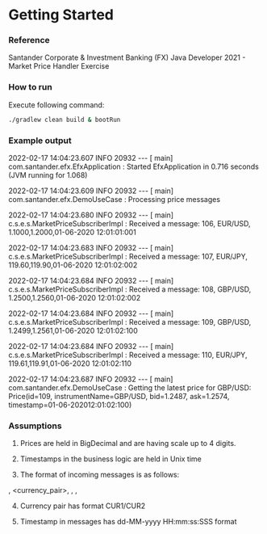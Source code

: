 # Getting Started

### Reference
Santander Corporate & Investment Banking (FX)
Java Developer 2021 - Market Price Handler Exercise

### How to run

Execute following command:

```sh
./gradlew clean build & bootRun
```

### Example output

2022-02-17 14:04:23.607  INFO 20932 --- [           main] com.santander.efx.EfxApplication         : Started EfxApplication in 0.716 seconds (JVM running for 1.068)

2022-02-17 14:04:23.609  INFO 20932 --- [           main] com.santander.efx.DemoUseCase            : Processing price messages

2022-02-17 14:04:23.680  INFO 20932 --- [           main] c.s.e.s.MarketPriceSubscriberImpl        : Received a message: 106, EUR/USD, 1.1000,1.2000,01-06-2020 12:01:01:001

2022-02-17 14:04:23.683  INFO 20932 --- [           main] c.s.e.s.MarketPriceSubscriberImpl        : Received a message: 107, EUR/JPY, 119.60,119.90,01-06-2020 12:01:02:002

2022-02-17 14:04:23.684  INFO 20932 --- [           main] c.s.e.s.MarketPriceSubscriberImpl        : Received a message: 108, GBP/USD, 1.2500,1.2560,01-06-2020 12:01:02:002

2022-02-17 14:04:23.684  INFO 20932 --- [           main] c.s.e.s.MarketPriceSubscriberImpl        : Received a message: 109, GBP/USD, 1.2499,1.2561,01-06-2020 12:01:02:100

2022-02-17 14:04:23.684  INFO 20932 --- [           main] c.s.e.s.MarketPriceSubscriberImpl        : Received a message: 110, EUR/JPY, 119.61,119.91,01-06-2020 12:01:02:110

2022-02-17 14:04:23.687  INFO 20932 --- [           main] com.santander.efx.DemoUseCase            : Getting the latest price for GBP/USD: Price(id=109, instrumentName=GBP/USD, bid=1.2487, ask=1.2574, timestamp=01-06-202012:01:02:100)

### Assumptions

1. Prices are held in BigDecimal and are having scale up to 4 digits.

2. Timestamps in the business logic are held in Unix time

3. The format of incoming messages is as follows:
 
<id>, <currency_pair>, <bid>, <ask>, <timestamp>

4. Currency pair has format CUR1/CUR2

5. Timestamp in messages has dd-MM-yyyy HH:mm:ss:SSS format
